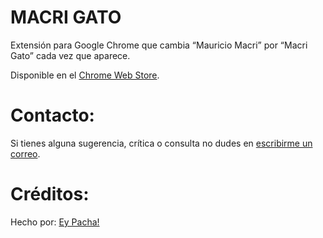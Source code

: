# MACRI GATO
Extensión para Google Chrome que cambia “Mauricio Macri” por “Macri Gato” cada vez que aparece.

Disponible en el [Chrome Web Store](https://chrome.google.com/webstore/detail/macri-gato/lnjjbgjmogkocampmlmikfggonalliej).

# Contacto:
Si tienes alguna sugerencia, crítica o consulta no dudes en [escribirme un correo](mailto:pachaguionbajo@gmail.com?Subject=MacriGato%20v1.0%20).

# Créditos:
Hecho por: [Ey Pacha!](http://eypacha.com.ar)